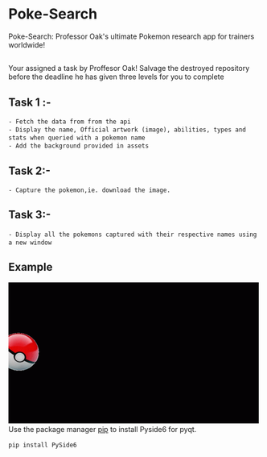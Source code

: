 # Poke-Search

Poke-Search: Professor Oak's ultimate Pokemon research app for trainers worldwide!

## 
Your assigned a task by Proffesor Oak! Salvage the destroyed repository before the deadline he has given three levels for you to complete

## Task 1 :-
    - Fetch the data from from the api 
    - Display the name, Official artwork (image), abilities, types and stats when queried with a pokemon name 
    - Add the background provided in assets 

## Task 2:-
    - Capture the pokemon,ie. download the image.

## Task 3:-
    - Display all the pokemons captured with their respective names using a new window

## Example

![](https://github.com/Wreck-X/Poke-Search/blob/main/assets/openingpokeball-pokemon.gif)
Use the package manager [pip](https://pip.pypa.io/en/stable/) to install Pyside6 for pyqt.

```bash
pip install PySide6
```

